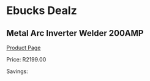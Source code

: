 
# Ebucks Dealz
## Metal Arc Inverter Welder 200AMP
[Product Page](https://www.ebucks.com/web/shop/productSelected.do?prodId=1200588305&catId=854105660)

Price: R2199.00

Savings: 


	